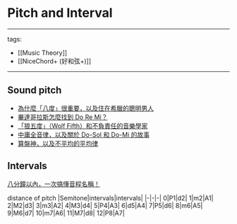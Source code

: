 # Pitch and Interval

---
tags:
  - [[Music Theory]]
  - [[NiceChord+ (好和弦+)]]
---

## Sound pitch
 * [為什麼「八度」很重要，以及住在希臘的聰明男人](https://www.youtube.com/watch?v=rpZV2YO4LJA)  
 * [畢達哥拉斯怎麼找到 Do Re Mi？](https://www.youtube.com/watch?v=p6f__AYhqUA)  
 * [「狼五度」（Wolf Fifth）和不負責任的音樂學家](https://www.youtube.com/watch?v=Mf6XgBijyvQ)  
 * [中庸全音律，以及關於 Do-Sol 和 Do-Mi 的故事](https://www.youtube.com/watch?v=P-FexskXLTQ)  
 * [算盤神，以及不平均的平均律](https://www.youtube.com/watch?v=HkzHF147ZjE)  

## Intervals
[八分鐘以內，一次搞懂音程名稱！](https://www.youtube.com/watch?v=QLDktqMxgmY)

distance of pitch
|Semitone|intervals|intervals|
|-|-|-|
0|P1|d2|
1|m2|A1|
2|M2|d3|
3|m3|A2|
4|M3|d4|
5|P4|A3|
6|d5|A4|
7|P5|d6|
8|m6|A5|
9|M6|d7|
10|m7|A6|
11|M7|d8|
12|P8|A7|